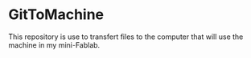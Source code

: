 # GitToMachine
This repository is use to transfert files to the computer that will use the machine in my mini-Fablab.

